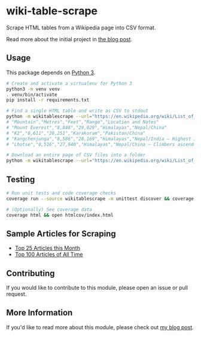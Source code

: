 # wiki-table-scrape

Scrape HTML tables from a Wikipedia page into CSV format.

Read more about the initial project in [the blog post][blog-post].

## Usage

This package depends on [Python 3](https://www.python.org/downloads/).

```sh
# Create and activate a virtualenv for Python 3
python3 -m venv venv
. venv/bin/activate
pip install -r requirements.txt

# Find a single HTML table and write as CSV to stdout
python -m wikitablescrape --url="https://en.wikipedia.org/wiki/List_of_mountains_by_elevation" --header="8000 metres" | head -5
# "Mountain","Metres","Feet","Range","Location and Notes"
# "Mount Everest","8,848","29,029","Himalayas","Nepal/China"
# "K2","8,611","28,251","Karakoram","Pakistan/China"
# "Kangchenjunga","8,586","28,169","Himalayas","Nepal/India – Highest in India"
# "Lhotse","8,516","27,940","Himalayas","Nepal/China – Climbers ascend Lhotse Face in climbing Everest"

# Download an entire page of CSV files into a folder
python -m wikitablescrape --url="https://en.wikipedia.org/wiki/List_of_mountains_by_elevation" --output-folder="/tmp/scrape"
```

## Testing

```sh
# Run unit tests and code coverage checks
coverage run --source wikitablescrape -m unittest discover && coverage report --fail-under=80

# (Optionally) See coverage data
coverage html && open htmlcov/index.html
```

## Sample Articles for Scraping

- [Top 25 Articles this Month](https://en.wikipedia.org/wiki/Wikipedia:Top_25_Report)
- [Top 100 Articles of All Time](https://en.wikipedia.org/wiki/Wikipedia:Multiyear_ranking_of_most_viewed_pages#Top-100_list)

## Contributing

If you would like to contribute to this module, please open an issue or pull request.

## More Information

If you'd like to read more about this module, please check out [my blog post][blog-post].

[blog-post]: https://roche.io/2016/05/scrape-wikipedia-with-python
